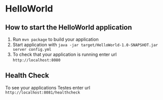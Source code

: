 # HelloWorld

How to start the HelloWorld application
---

1. Run `mvn package` to build your application
1. Start application with `java -jar target/HelloWorld-1.0-SNAPSHOT.jar server config.yml`
1. To check that your application is running enter url `http://localhost:8080`

Health Check
---

To see your applications Testes enter url `http://localhost:8081/healthcheck`
